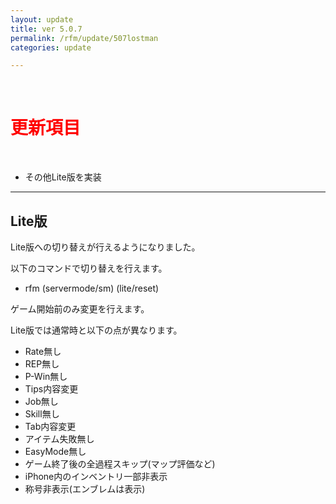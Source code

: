 ```yaml
---
layout: update
title: ver 5.0.7
permalink: /rfm/update/507lostman 
categories: update

---
```



<br>
<h1 id="1"><font color="red">更新項目</font></h1><br> 

+ <span class="blue-badge">その他</span>Lite版を実装    


----------------------------------------------------
## Lite版            

Lite版への切り替えが行えるようになりました。  

以下のコマンドで切り替えを行えます。  
+ rfm (servermode/sm) (lite/reset)   

ゲーム開始前のみ変更を行えます。   


Lite版では通常時と以下の点が異なります。  
+ Rate無し 
+ REP無し  
+ P-Win無し
+ Tips内容変更  
+ Job無し  
+ Skill無し  
+ Tab内容変更
+ アイテム失敗無し  
+ EasyMode無し  
+ ゲーム終了後の全過程スキップ(マップ評価など)  
+ iPhone内のインベントリ一部非表示  
+ 称号非表示(エンブレムは表示)  


  

